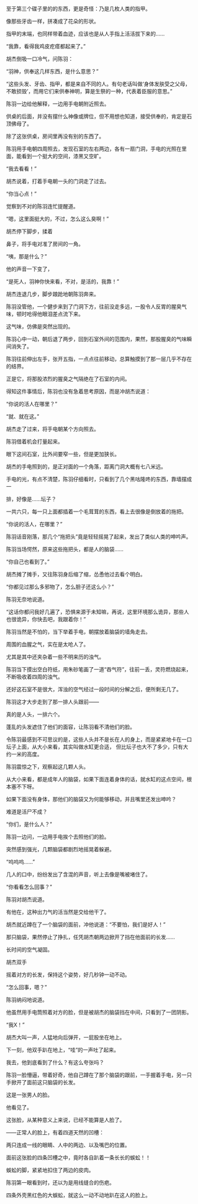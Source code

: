 至于第三个碟子里的的东西，更是奇怪：乃是几枚人类的指甲。

像那些牙齿一样，拼凑成了花朵的形状。

指甲的末端，也同样带着血迹，应该也是从人手指上活活拔下来的……

“我靠，看得我鸡皮疙瘩都起来了。”

胡杰倒吸一口冷气，问陈羽：

“羽神，供奉这几样东西，是什么意思？”

“这些头发、牙齿、指甲，都是来自不同的人。有句老话叫做‘身体发肤受之父母，不敢损毁’，而用它们来供奉神明，算是生祭的一种，代表着臣服的意思。”

陈羽一边给他解释，一边用手电朝附近照去。

供桌的后面，并没有摆什么神像或牌位，但不用想也知道，接受供奉的，肯定是石顶佛母了。

除了这张供桌，房间里再没有别的东西了。

陈羽用手电朝四周照去，发现石室的左右两边，各有一扇门洞，手电的光照在里面，能看到一个挺大的空间，漆黑又空旷。

“我去看看！”

胡杰说着，打着手电朝一头的门洞走了过去。

“你当心点！”

觉察到不对的陈羽连忙提醒道。

“嗯，这里面挺大的，不过，怎么这么臭啊！”

胡杰停下脚步，揉着

鼻子，将手电对准了房间的一角。

“咦，那是什么？”

他的声音一下变了，

“是死人，羽神你快来看，不对，是活的，我靠！”

胡杰连退几步，脚步踉跄地朝陈羽奔来。

陈羽没管他，一个健步来到了门洞下方，往前没走多远，一股令人反胃的腥臭气味，顿时呛得他眼泪差点流下来。

这气味，仿佛是突然出现的。

陈羽心中一动，朝后退了两步，回到石室外间的范围内，果然，那股腥臭的气味瞬间消失了。

陈羽往前伸出左手，张开五指，一点点往前移动，总算触摸到了那一层几乎不存在的结界。

正是它，将那股浓烈的腥臭之气隔绝在了石室的内间。

得知这件事情后，陈羽也没有急着思考原因，而是冲胡杰说道：

“你说的活人在哪里？”

“就、就在这。”

胡杰走了过来，将手电朝某个方向照去。

陈羽借着机会打量起来。

眼下这间石室，比外间要窄一些，但是更加狭长。

胡杰的手电照到的，是正对面的一个角落，距离门洞大概有七八米远。

手电的光，有点不清楚，陈羽仔细看时，只看到了几个黑咕隆咚的东西，靠墙摆成一

排，好像是……坛子？

一共六只，每一只上面都插着一个毛茸茸的东西，看上去很像是倒放着的拖把。

“你说的活人，在哪里？”

陈羽话音刚落，那几个“拖把头”竟是轻轻摇晃了起来，发出了类似人类的呻吟声。

陈羽当场愕然，原来这些拖把头，都是人的脑袋……

“你自己也看到了。”

胡杰摊了摊手，又往陈羽身后缩了缩，怂恿他过去看个明白。

“你都见过那么多邪物了，怎么胆子还这么小？”

陈羽无奈地说道。

“这话你都问我好几遍了，恐惧来源于未知嘛，再说，这里环境那么诡异，那些人也很诡异，你快去吧，我跟着你！”

陈羽当然是不怕的，当下举着手电，朝摆放着脑袋的墙角走去。

周围的血腥之气，实在是太呛人了。

尤其是其中还夹杂着一些不明来历的浊气。

陈羽当下摸出空白符纸，用朱砂笔画了一道“吞气符”，往前一丢，灵符燃烧起来，不断吸收着四周的浊气。

还好这石室不是很大，浑浊的空气经过一段时间的分解之后，便所剩无几了。

陈羽这才大步走到了那一排人头跟前——

真的是人头，一排六个。

蓬乱的头发遮住了他们的面容，让陈羽看不清他们的脸。

令陈羽最感到不可思议的是，这些人头并不是长在人的身上，而是紧紧地卡在一口坛子上面，从大小来看，其实叫做水缸更合适， 但比坛子也大不了多少，只有大约一米的高度。

陈羽震惊之下，观察起这几颗人头。

从大小来看，都是成年人的脑袋，如果下面连着身体的话，就水缸的这点空间，根本塞不下呀。

如果下面没有身体，那他们的脑袋又为何能够移动，并且嘴里还发出呻吟？

难道是活尸不成？

“你们，是什么人？”

陈羽一边问，一边用手电挨个去照他们的脸。

突然感到强光，几颗脑袋都剧烈地摇晃着躲避。

“呜呜呜……”

几人的口中，纷纷发出了含混的声音，听上去像是嘴被堵住了。

“你看看怎么回事？”

陈羽对胡杰说道。

有他在，这种出力气的活当然是交给他干了。

胡杰就近蹲在了一个脑袋的面前，冲他说道：“不要怕，我们是好人！”

那只脑袋，果然停止了挣扎，任凭胡杰朝两边掀开了挡在他面前的长发……

长时间的空气凝固。

胡杰双手

摇着对方的长发，保持这个姿势，好几秒钟一动不动。

“怎么回事，嗯？”

陈羽纳闷地说道。

他虽然用手电筒照着对方的脸，但是被胡杰的脑袋挡在中间，只看到了一团阴影。

“我X！”

胡杰大叫一声，人猛地向后弹开，一屁股坐在地上。

下一刻，他双手趴在地上，“哇”的一声吐了起来。

我去，他到底看到了什么？有这么夸张吗？

陈羽一脸懵逼，带着好奇，他自己蹲在了那个脑袋的跟前，一手握着手电，另一只手掀开了面前这只脑袋的长发。

这是一张男人的脸。

他看见了。

这张脸，从某种意义上来说，已经不能算是人脸了。

——正常人的脸上，有着四道天然的凹槽：

两只连成一线的眼睛、人中的两边、以及嘴巴的位置。

面前这张脸的四条凹槽之中，竟时各自趴着一条长长的蜈蚣！！

蜈蚣的脚，紧紧地扣住了两边的皮肉。

陈羽第一眼看到时，还以为是用线缝合的伤疤。

四条外壳黑红色的大蜈蚣，就这么一动不动地趴在这人的脸上。
